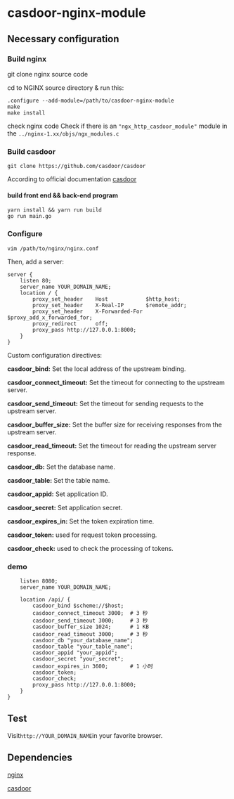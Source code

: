 # casdoor-nginx-module

## Necessary configuration
### Build nginx 
git clone nginx source code

cd to NGINX source directory & run this:


```
.configure --add-module=/path/to/casdoor-nginx-module
make 
make install 
```

check nginx code 
Check if there is an `"ngx_http_casdoor_module"` module in the `../nginx-1.xx/objs/ngx_modules.c` 
### Build casdoor
```git clone https://github.com/casdoor/casdoor```

According to official documentation [casdoor](https://casdoor.org/zh/docs/deployment/nginx/)
#### build front end && back-end program 
```
yarn install && yarn run build
go run main.go
```
### Configure 
`vim /path/to/nginx/nginx.conf`

Then, add a server:
```
server {
    listen 80;
    server_name YOUR_DOMAIN_NAME;
    location / {
        proxy_set_header    Host            $http_host;
        proxy_set_header    X-Real-IP       $remote_addr;
        proxy_set_header    X-Forwarded-For $proxy_add_x_forwarded_for;
        proxy_redirect      off;
        proxy_pass http://127.0.0.1:8000;
    }
}
```
Custom configuration directives:

**casdoor_bind:**   Set the local address of the upstream binding.

**casdoor_connect_timeout:** Set the timeout for connecting to the upstream server.

**casdoor_send_timeout:** Set the timeout for sending requests to the upstream server.

**casdoor_buffer_size:**  Set the buffer size for receiving responses from the upstream server.

**casdoor_read_timeout:** Set the timeout for reading the upstream server response.

**casdoor_db:** Set the database name.

**casdoor_table:** Set the table name.

**casdoor_appid:** Set application ID.

**casdoor_secret:** Set application secret.

**casdoor_expires_in:** Set the token expiration time.

**casdoor_token:** used for request token processing.

**casdoor_check:** used to check the processing of tokens.

### demo
``` server {
    listen 8080;
    server_name YOUR_DOMAIN_NAME;

    location /api/ {
        casdoor_bind $scheme://$host;
        casdoor_connect_timeout 3000;  # 3 秒
        casdoor_send_timeout 3000;     # 3 秒
        casdoor_buffer_size 1024;      # 1 KB
        casdoor_read_timeout 3000;     # 3 秒
        casdoor_db "your_database_name";
        casdoor_table "your_table_name";
        casdoor_appid "your_appid";
        casdoor_secret "your_secret";
        casdoor_expires_in 3600;       # 1 小时
        casdoor_token;
        casdoor_check;
        proxy_pass http://127.0.0.1:8000;
    }
}
```


## Test
Visit` http://YOUR_DOMAIN_NAME `in your favorite browser.
 
## Dependencies
[nginx](https://nginx.org/)

[casdoor](https://github.com/casdoor/casdoor)

